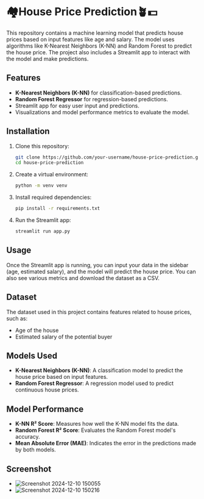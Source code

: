 # 🏘️House Price Prediction🪴💵

This repository contains a machine learning model that predicts house prices based on input features like age and salary. The model uses algorithms like K-Nearest Neighbors (K-NN) and Random Forest to predict the house price. The project also includes a Streamlit app to interact with the model and make predictions.

## Features
- **K-Nearest Neighbors (K-NN)** for classification-based predictions.
- **Random Forest Regressor** for regression-based predictions.
- Streamlit app for easy user input and predictions.
- Visualizations and model performance metrics to evaluate the model.
  
## Installation

1. Clone this repository:
    ```bash
    git clone https://github.com/your-username/house-price-prediction.git
    cd house-price-prediction
    ```

2. Create a virtual environment:
    ```bash
    python -m venv venv
    ```

3. Install required dependencies:
    ```bash
    pip install -r requirements.txt
    ```

4. Run the Streamlit app:
    ```bash
    streamlit run app.py
    ```

## Usage

Once the Streamlit app is running, you can input your data in the sidebar (age, estimated salary), and the model will predict the house price. You can also see various metrics and download the dataset as a CSV.

## Dataset

The dataset used in this project contains features related to house prices, such as:
- Age of the house
- Estimated salary of the potential buyer

## Models Used

- **K-Nearest Neighbors (K-NN)**: A classification model to predict the house price based on input features.
- **Random Forest Regressor**: A regression model used to predict continuous house prices.

## Model Performance

- **K-NN R² Score**: Measures how well the K-NN model fits the data.
- **Random Forest R² Score**: Evaluates the Random Forest model's accuracy.
- **Mean Absolute Error (MAE)**: Indicates the error in the predictions made by both models.

## Screenshot
- ![Screenshot 2024-12-10 150055](https://github.com/user-attachments/assets/fa23a55f-b6a8-4ff6-a0f3-04120f5e666c)
- ![Screenshot 2024-12-10 150216](https://github.com/user-attachments/assets/3ea4e3ba-f8e2-426c-8056-ff5985134ec2)

